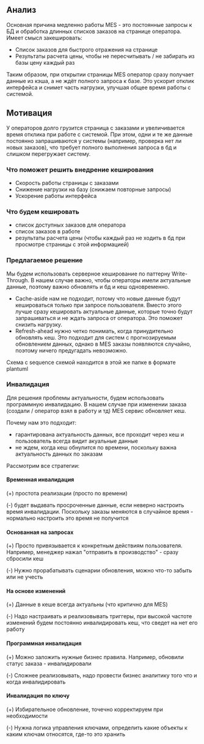 ## Анализ

Основная причина медленно работы MES - это постоянные запросы к БД и обработка длинных списков заказов на странице оператора.
Имеет смысл закешировать:
- Список заказов для быстрого отражения на странице
- Результаты расчета цены, чтобы не пересчитывать / не забирать из базы цену каждый раз

Таким образом, при открытии страницы MES оператор сразу получает данные из кэша, а не ждёт полного запроса к базе. Это ускорит отклик интерфейса и снимет часть нагрузки, улучшая общее время работы с системой.

## Мотивация
У операторов долго грузится страница с заказами и увеличивается время отклика при работе с системой.
При этом, одни и те же данные постоянно запрашиваются у системы (например, проверка нет ли новых заказов), что требует полного выполнения запроса в бд и слишком перегружает систему.

### Что поможет решить внедрение кеширования
- Скорость работы страницы с заказами
- Снижение нагрузки на базу (снижаем повторные запросы)
- Ускорение работы интерфейса

### Что будем кешировать
- список доступных заказов для оператора
- список заказов в работе
- результаты расчета цены (чтобы каждый раз не ходить в бд при просмотре страницы с этой информацией)

### Предлагаемое решение
Мы будем использовать серверное кеширование по паттерну Write-Through.
В нашем случае важно, чтобы операторы имели актуальные данные, поэтому важно обновлять и бд и кеш одновременно.
- Cache-aside нам не подходит, потому что новые данные будут кешироваться только при запросе пользователя. Вместо этого лучше сразу кешировать актуальные данные, которые точно будут запрашиваться и не ждать запроса от оператора. Это поможет снизить нагрузку.
- Refresh-ahead нужно четко понимать, когда принудительно обновлять кеш. Это подходит для систем с прогнозируемым обновлением данных, однако в MES заказы появляются случайно, поэтому ничего предугадать невозможно.

Схема с sequence схемой находится в этой же папке в формате plantuml

### Инвалидация
Для решения проблемы актуальности, будем использовать программную инвалидацию. 
В нашем случае при изменении заказа (создали / оператор взял в работу и тд)
MES сервис обновляет кеш. 

Почему нам это подходит:
- гарантирована актуальность данных, все проходит через кеш и пользователь всегда видит акуальные данные
- не ждем, когда кеш обнулится по времени, поскольку важна актуальность данных по заказам


Рассмотрим все стратегии:

#### Временная инвалидация
(+) простота реализации (просто по времени)

(-) будет выдавать просроченные данные, если неверно настроить время инвалидации. Поскольку заказы меняются в случайное время - нормально настроить это время не получится


#### Основанная на запросах
(+) Просто привязывается к конкретным действиям пользователя. Например, менеджер нажал "отправить в производство" - сразу сбросили кеш

(-) Нужно прорабатывать сценарии обновления, можно что-то забыть или не учесть

#### На основе изменений
(+) Данные в кеше всегда актуальны (что критично для MES)

(-) Надо настраивать и реализовывать триггеры, при высокой частоте изменений будем постоянно инвалидировать кеш, что сведет на нет его работу

#### Программная инвалидация
(+) Можно заложить нужные бизнес правила. Например, обновили статус заказа - инвалидировали

(-) Сложнее реализовывать, надо провести бизнес аналитику того что и когда инвалидировать


#### Инвалидация по ключу
(+) Избирательное обновление, точечно корректируем при необходимости

(-) Нужна логика управления ключами, определить какие объекты к каким ключам относятся, где-то это хранить

